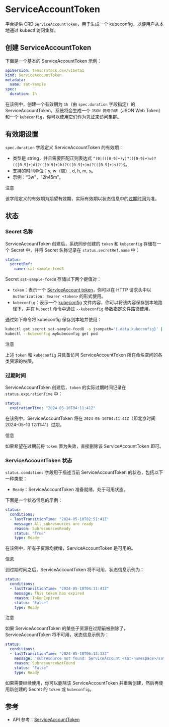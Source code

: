 # ServiceAccountToken

平台提供 CRD `ServiceAccountToken`，用于生成一个 kubeconfig，以便用户从本地通过 kubectl 访问集群。

## 创建 ServiceAccountToken

下面是一个基本的 ServiceAccountToken 示例：

```yaml
apiVersion: tensorstack.dev/v1beta1
kind: ServiceAccountToken
metadata:
  name: sat-sample
spec:
  duration: 1h
```

在该例中，创建一个有效期为 `1h`（由 `spec.duration` 字段指定）的 ServiceAccountToken。系统将会生成一个 `JSON 网络令牌`（JSON Web Token）和一个 `kubeconfig`，你可以使用它们作为凭证来访问集群。

## 有效期设置

`spec.duration` 字段定义 ServiceAccountToken 的有效期：

* 类型是 string，并且需要匹配正则表达式 `^(0|(([0-9]+)y)?(([0-9]+)w)?(([0-9]+)d)?(([0-9]+)h)?(([0-9]+)m)?(([0-9]+)s)?)$`。
* 支持的时间单位：y, w（周）, d, h, m, s。
* 示例：“3w”，“2h45m”。

<aside class="note">
<div class="title">注意</div>

该字段定义的有效期为期望有效期，实际有效期以状态信息中的[过期时间](#过期时间)为准。

</aside>

## 状态

### Secret 名称

ServiceAccountToken 创建后，系统同步创建的 `token` 和 `kubeconfig` 存储在一个 Secret 中，并将 Secret 名称记录在 `status.secretRef.name` 中：

```yaml
status:
  secretRef:
    name: sat-sample-fced8
```

Secret `sat-sample-fced8` 存储以下两个键值对：

* `token`：表示一个 <a target="_blank" rel="noopener noreferrer" href="https://kubernetes.io/docs/reference/access-authn-authz/authentication/#service-account-tokens">ServiceAccount token</a>，你可以在 HTTP 请求头中以 `Authorization: Bearer <token>` 的形式使用。
* `kubeconfig`：表示一个 <a target="_blank" rel="noopener noreferrer" href="https://kubernetes.io/docs/concepts/configuration/organize-cluster-access-kubeconfig/">kubeconfig</a> 文件内容，你可以将该内容保存到本地路径下，并在 `kubectl` 命令中通过 `--kubeconfig` 参数指定文件路径使用。

通过如下命令将 kubeconfig 保存到本地并使用：

```bash
kubectl get secret sat-sample-fced8 -o jsonpath='{.data.kubeconfig}' | base64 -d > mykubeconfig
kubectl --kubeconfig mykubeconfig get pod
```

<aside class="note">
<div class="title">注意</div>

上述 `token` 和 `kubeconfig` 只具备访问 ServiceAccountToken 所在命名空间的各类资源的权限。

</aside>

### 过期时间

ServiceAccountToken 创建后，`token` 的实际过期时间记录在 `status.expirationTime` 中：

```yaml
status:
  expirationTime: "2024-05-10T04:11:41Z"
```

在该例中，ServiceAccountToken 将在 `2024-05-10T04:11:41Z`（即北京时间 2024-05-10 12:11:41）过期。

<aside class="note info">
<div class="title">信息</div>

如果希望在过期前将 `token` 置为失效，直接删除该 ServiceAccountToken 即可。

</aside>

### ServiceAccountToken 状态

`status.conditions` 字段用于描述当前 ServiceAccountToken 的状态，包括以下一种类型：

* `Ready`：ServiceAccountToken 准备就绪，处于可用状态。

下面是一个状态信息的示例：

```yaml
status:
  conditions:
  - lastTransitionTime: "2024-05-10T02:51:41Z"
    message: All subresources are ready
    reason: SubresourcesReady
    status: "True"
    type: Ready
```

在该例中，所有子资源均就绪，ServiceAccountToken 是可用的。

<aside class="note info">
<div class="title">信息</div>

到过期时间之后，ServiceAccountToken 将不可用，状态信息示例为：

```yaml
status:
  conditions:
  - lastTransitionTime: "2024-05-10T04:11:41Z"
    message: This token has expired
    reason: TokenExpired
    status: "False"
    type: Ready
```

</aside>

<aside class="note">
<div class="title">注意</div>

如果 ServiceAccountToken 的某些子资源在过期前被删除了，ServiceAccountToken 将不可用，状态信息示例为：

```yaml
status:
  conditions:
  - lastTransitionTime: "2024-05-10T06:13:33Z"
    message: 'subresource not found: ServiceAccount <sat-namespace>/sat-sample has been deleted'
    reason: SubresourceNotFound
    status: "False"
    type: Ready
```

如果需要继续使用，你可以删除该 ServiceAccountToken 并重新创建，然后再使用新创建的 Secret 的 `token` 或 `kubeconfig`。

</aside>

## 参考

* API 参考：[ServiceAccountToken](../../reference/api-reference/serviceaccounttoken.md)
